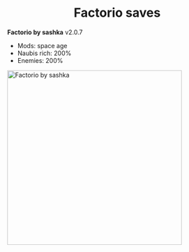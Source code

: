 <div align="center">
    <h1 align="center">Factorio saves</h1>
</div>

**Factorio by sashka** v2.0.7
  - Mods: space age
  - Naubis rich: 200%
  - Enemies: 200%
<img width="400" alt="Factorio by sashka" src="https://github.com/user-attachments/assets/08fb5cdb-2df0-424e-9c0c-51ebeed6f126" />
